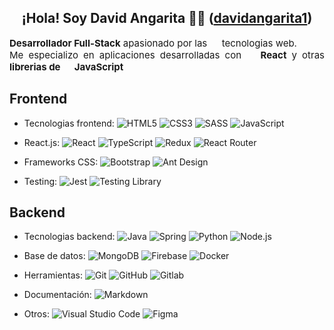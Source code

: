 <h2 align="center">¡Hola! Soy David Angarita 🧑‍💻 (<a href="https://github.com/davidangarita1" target="blank">davidangarita1</a>)</h2>

<p align="justify" style="font-size:15;"><strong>Desarrollador Full-Stack</strong> apasionado por las <img width="15" src="https://upload.wikimedia.org/wikipedia/commons/6/61/HTML5_logo_and_wordmark.svg"> tecnologias web.<br /> Me especializo en aplicaciones desarrolladas con <strong><img width="15" src="https://upload.wikimedia.org/wikipedia/commons/4/47/React.svg"> React</strong> y  otras <strong>librerias de <img width="15" src="https://upload.wikimedia.org/wikipedia/commons/9/99/Unofficial_JavaScript_logo_2.svg"> JavaScript</strong></p>

## Frontend

-   Tecnologias frontend: 
    ![HTML5](https://img.shields.io/badge/-HTML5-0A1A2F?style=flat&logo=HTML5&logoColor=#E34F26)
    ![CSS3](https://img.shields.io/badge/-CSS3-0A1A2F?style=flat&logo=CSS3&logoColor=#E34F26)
    ![SASS](https://img.shields.io/badge/-SASS-0A1A2F?style=flat&logo=Sass&logoColor=#CC6699)
    ![JavaScript](https://img.shields.io/badge/-JavaScript-0A1A2F?style=flat&logo=JavaScript&logoColor=#F7E018)

-   React.js: 
    ![React](https://img.shields.io/badge/-React-0A1A2F?style=flat&logo=React&logoColor=00d8fd)
    ![TypeScript](https://img.shields.io/badge/-TypeScript-0A1A2F?style=flat&logo=TypeScript&logoColor=#F7E018)
    ![Redux](https://img.shields.io/badge/-Redux-0A1A2F?style=flat&logo=Redux&logoColor=#764ABC)
    ![React Router](https://img.shields.io/badge/-React%20Router-0A1A2F?style=flat&logo=React%20Router&logoColor=#764ABC)

-   Frameworks CSS: 
    ![Bootstrap](https://img.shields.io/badge/-Bootstrap-0A1A2F?style=flat&logo=Bootstrap&logoColor=#F7E018)
    ![Ant Design](https://img.shields.io/badge/-Ant%20Design-0A1A2F?style=flat&logo=Ant%20Design&logoColor=#C21325)

-   Testing: 
    ![Jest](https://img.shields.io/badge/-Jest-0A1A2F?style=flat&logo=Jest&logoColor=#C21325)
    ![Testing Library](https://img.shields.io/badge/-Testing%20Library-0A1A2F?style=flat&logo=Testing%20Library&logoColor=#C21325)

## Backend

-   Tecnologias backend: 
    ![Java](https://img.shields.io/badge/-Java-0A1A2F?style=flat&logo=Java&logoColor=FFF)
    ![Spring](https://img.shields.io/badge/-Spring-0A1A2F?style=flat&logo=Spring&logoColor=#F7E018)
    ![Python](https://img.shields.io/badge/-Python-0A1A2F?style=flat&logo=Python&logoColor=#F7E018)
    ![Node.js](https://img.shields.io/badge/-Node.js-0A1A2F?style=flat&logo=node.js)

-   Base de datos: 
    ![MongoDB](https://img.shields.io/badge/-MongoDB-0A1A2F?style=flat&logo=mongodb&logoColor=#00d8fd)
    ![Firebase](https://img.shields.io/badge/-Firebase-0A1A2F?style=flat&logo=firebase&logoColor=#00d8fd)
    ![Docker](https://img.shields.io/badge/-Docker-0A1A2F?style=flat&logo=docker)

-   Herramientas: 
    ![Git](https://img.shields.io/badge/-Git-0A1A2F?style=flat&logo=git)
    ![GitHub](https://img.shields.io/badge/-GitHub-0A1A2F?style=flat&logo=github)
    ![Gitlab](https://img.shields.io/badge/-Gitlab-0A1A2F?style=flat&logo=gitlab)

-   Documentación: 
    ![Markdown](https://img.shields.io/badge/-Markdown-0A1A2F?style=flat&logo=markdown)

-   Otros: 
    ![Visual Studio Code](https://img.shields.io/badge/-Visual%20Studio%20Code-0A1A2F?style=flat&logo=visual-studio-code&logoColor=007ACC)
    ![Figma](https://img.shields.io/badge/-Figma-0A1A2F?style=flat&logo=figma)
